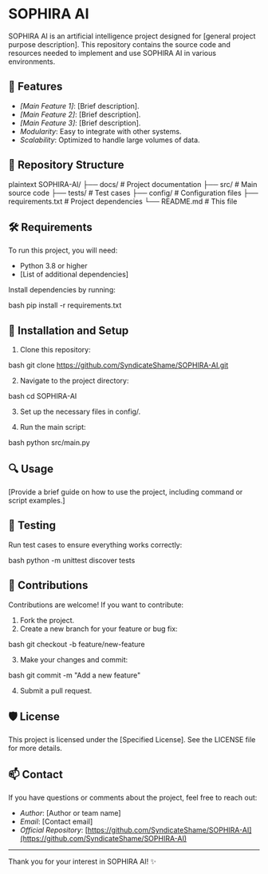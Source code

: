 # SOPHIRA AI

SOPHIRA AI is an artificial intelligence project designed for [general project purpose description]. This repository contains the source code and resources needed to implement and use SOPHIRA AI in various environments.

## 🚀 Features

- *[Main Feature 1]*: [Brief description].
- *[Main Feature 2]*: [Brief description].
- *[Main Feature 3]*: [Brief description].
- *Modularity*: Easy to integrate with other systems.
- *Scalability*: Optimized to handle large volumes of data.

## 📂 Repository Structure

plaintext
SOPHIRA-AI/
├── docs/                # Project documentation
├── src/                 # Main source code
├── tests/               # Test cases
├── config/              # Configuration files
├── requirements.txt     # Project dependencies
└── README.md            # This file


## 🛠 Requirements

To run this project, you will need:

- Python 3.8 or higher
- [List of additional dependencies]

Install dependencies by running:

bash
pip install -r requirements.txt


## 📖 Installation and Setup

1. Clone this repository:

bash
git clone https://github.com/SyndicateShame/SOPHIRA-AI.git


2. Navigate to the project directory:

bash
cd SOPHIRA-AI


3. Set up the necessary files in config/.

4. Run the main script:

bash
python src/main.py


## 🔍 Usage

[Provide a brief guide on how to use the project, including command or script examples.]

## 🧪 Testing

Run test cases to ensure everything works correctly:

bash
python -m unittest discover tests


## 🌟 Contributions

Contributions are welcome! If you want to contribute:

1. Fork the project.
2. Create a new branch for your feature or bug fix:

bash
git checkout -b feature/new-feature


3. Make your changes and commit:

bash
git commit -m "Add a new feature"


4. Submit a pull request.

## 🛡 License

This project is licensed under the [Specified License]. See the LICENSE file for more details.

## 📫 Contact

If you have questions or comments about the project, feel free to reach out:

- *Author*: [Author or team name]
- *Email*: [Contact email]
- *Official Repository*: [https://github.com/SyndicateShame/SOPHIRA-AI](https://github.com/SyndicateShame/SOPHIRA-AI)

---

Thank you for your interest in SOPHIRA AI! ✨
